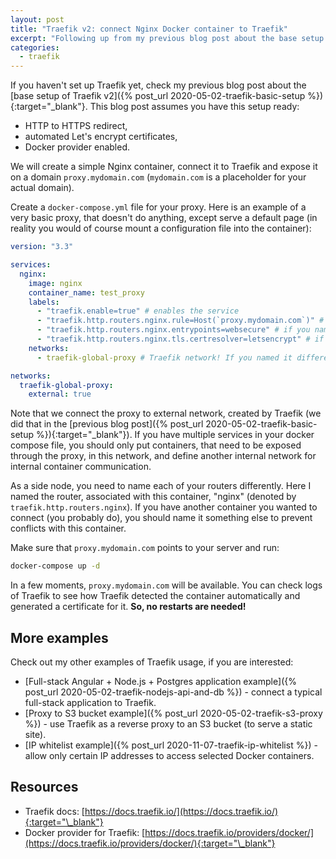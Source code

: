 ```yaml
---
layout: post
title: "Traefik v2: connect Nginx Docker container to Traefik"
excerpt: "Following up from my previous blog post about the base setup of Traefik v2, I will now show how easy it is to connect a Nginx Docker container to Traefik."
categories:
  - traefik
---
```


If you haven't set up Traefik yet, check my previous blog post about the [base setup of Traefik v2]({% post_url 2020-05-02-traefik-basic-setup %}){:target="\_blank"}. This blog post assumes you have this setup ready:

- HTTP to HTTPS redirect,
- automated Let's encrypt certificates,
- Docker provider enabled.

We will create a simple Nginx container, connect it to Traefik and expose it on a domain `proxy.mydomain.com` (`mydomain.com` is a placeholder for your actual domain).

Create a `docker-compose.yml` file for your proxy. Here is an example of a very basic proxy, that doesn't do anything, except serve a default page (in reality you would of course mount a configuration file into the container):

```yaml
version: "3.3"

services:
  nginx:
    image: nginx
    container_name: test_proxy
    labels:
      - "traefik.enable=true" # enables the service
      - "traefik.http.routers.nginx.rule=Host(`proxy.mydomain.com`)" # domain to expose on
      - "traefik.http.routers.nginx.entrypoints=websecure" # if you named your 443 entrypoint differently than webscure, substitute it here!
      - "traefik.http.routers.nginx.tls.certresolver=letsencrypt" # if you named your cert resolver differently than letsencrypt, substitute it here!
    networks:
      - traefik-global-proxy # Traefik network! If you named it differently, substitute it here and below.

networks:
  traefik-global-proxy:
    external: true
```

Note that we connect the proxy to external network, created by Traefik (we did that in the [previous blog post]({% post_url 2020-05-02-traefik-basic-setup %}){:target="\_blank"}). If you have multiple services in your docker compose file, you should only put containers, that need to be exposed through the proxy, in this network, and define another internal network for internal container communication.

As a side node, you need to name each of your routers differently. Here I named the router, associated with this container, "nginx" (denoted by `traefik.http.routers.nginx`). If you have another container you wanted to connect (you probably do), you should name it something else to prevent conflicts with this container.

Make sure that `proxy.mydomain.com` points to your server and run:

```bash
docker-compose up -d
```

In a few moments, `proxy.mydomain.com` will be available. You can check logs of Traefik to see how Traefik detected the container automatically and generated a certificate for it. **So, no restarts are needed!**

## More examples

Check out my other examples of Traefik usage, if you are interested:

- [Full-stack Angular + Node.js + Postgres application example]({% post_url 2020-05-02-traefik-nodejs-api-and-db %}) - connect a typical full-stack application to Traefik.
- [Proxy to S3 bucket example]({% post_url 2020-05-02-traefik-s3-proxy %}) - use Traefik as a reverse proxy to an S3 bucket (to serve a static site).
- [IP whitelist example]({% post_url 2020-11-07-traefik-ip-whitelist %}) - allow only certain IP addresses to access selected Docker containers.

<p></p>

## Resources

- Traefik docs: [https://docs.traefik.io/](https://docs.traefik.io/){:target="\_blank"}
- Docker provider for Traefik: [https://docs.traefik.io/providers/docker/](https://docs.traefik.io/providers/docker/){:target="\_blank"}
